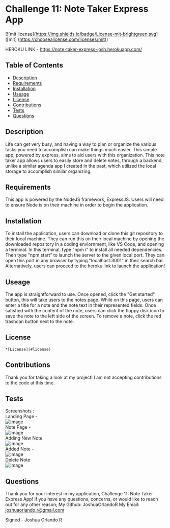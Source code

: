 
  # Challenge 11: Note Taker Express App

  [![mit license](https://img.shields.io/badge/License-mit-brightgreen.svg] ([mit] (https://choosealicense.com/licenses/mit))
  
  HEROKU LINK - https://note-taker-express-josh.herokuapp.com/
  
  ## Table of Contents 
  * [Description](#description) 
  * [Requirements](#requirements) 
  * [Installation](#installation) 
  * [Useage](#useage) 
  * [License](#license) 
  * [Contributions](#contributions)
  * [Tests](#tests) 
  * [Questions](#questions) 
 
  ## Description
  Life can get very busy, and having a way to plan or organize the various tasks you need to accomplish can make things much easier. This simple app, powered by express, aims to aid users with this organization. This note taker app allows users to easily store and delete notes, through a backend, unlike a similar agenda app I created in the past, which utilized the local storage to accomplish similar organizing. 

  ## Requirements
  This app is powered by the NodeJS framework, ExpressJS. Users will need to ensure Node is on their machine in order to begin the application.  

  ## Installation
  To install the application, users can download or clone this git repository to their local machine. They can run this on their local machine by opening the downloaded repository in a coding enviornment, like VS Code, and opening a terminal. In this terminal, type "npm i" to install all needed dependencies. Then type "npm start" to launch the server to the given local port. They can open this port in any browser by typing "localhost:3001" in their search bar. Alternatively, users can proceed to the heroku link to launch the application!

  ## Useage
  The app is straightforward to use. Once opened, click the "Get started" button, this will take users to the notes page. While on this page, users can enter a title for a note and the note text in their represented fields. Once satisfied with the content of the note, users can click the floppy disk icon to save the note to the left side of the screen. To remove a note, click the red trashcan button next to the note.

  ## License 
  
    *[License](#license)

  ## Contributions
  Thank you for taking a look at my project! I am not accepting contributions to the code at this time. 

  ## Tests 
  Screenshots :
<br>
Landing Page - 
<br>
![image](https://user-images.githubusercontent.com/114437149/209452066-1e8abcbc-a5ac-471c-b94a-bec2e130c7ce.png)
<br>
Note Page - 
<br>
![image](https://user-images.githubusercontent.com/114437149/209452082-3274ab6b-73a2-4750-8b40-03e47a7de38a.png)
<br>
Adding New Note 
<br>
![image](https://user-images.githubusercontent.com/114437149/209452090-ee0740de-e053-434e-b8c5-31e2388c0df3.png)
<br>
Added Note - 
<br>
![image](https://user-images.githubusercontent.com/114437149/209452108-38ecc1fc-99a0-421a-b394-8670bbf19e18.png)
<br>
Delete Note
<br>
![image](https://user-images.githubusercontent.com/114437149/209452137-0d9f6a50-0855-4943-8092-8edacb3c3789.png)
<br>


  ## Questions 
  Thank you for your interest in my application, Challenge 11: Note Taker Express App! 
  If you have any questions, concerns, or would like to reach out for any other reason;
  My Github: JoshuaOrlandoR
  My Email: joshuaorlando.r@gmail.com


  Signed - Joshua Orlando R
